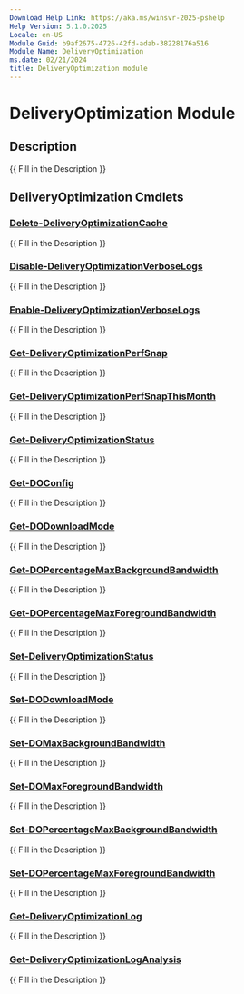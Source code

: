 ```yaml
---
Download Help Link: https://aka.ms/winsvr-2025-pshelp
Help Version: 5.1.0.2025
Locale: en-US
Module Guid: b9af2675-4726-42fd-adab-38228176a516
Module Name: DeliveryOptimization
ms.date: 02/21/2024
title: DeliveryOptimization module
---
```


# DeliveryOptimization Module
## Description
{{ Fill in the Description }}

## DeliveryOptimization Cmdlets
### [Delete-DeliveryOptimizationCache](Delete-DeliveryOptimizationCache.md)
{{ Fill in the Description }}

### [Disable-DeliveryOptimizationVerboseLogs](Disable-DeliveryOptimizationVerboseLogs.md)
{{ Fill in the Description }}

### [Enable-DeliveryOptimizationVerboseLogs](Enable-DeliveryOptimizationVerboseLogs.md)
{{ Fill in the Description }}

### [Get-DeliveryOptimizationPerfSnap](Get-DeliveryOptimizationPerfSnap.md)
{{ Fill in the Description }}

### [Get-DeliveryOptimizationPerfSnapThisMonth](Get-DeliveryOptimizationPerfSnapThisMonth.md)
{{ Fill in the Description }}

### [Get-DeliveryOptimizationStatus](Get-DeliveryOptimizationStatus.md)
{{ Fill in the Description }}

### [Get-DOConfig](Get-DOConfig.md)
{{ Fill in the Description }}

### [Get-DODownloadMode](Get-DODownloadMode.md)
{{ Fill in the Description }}

### [Get-DOPercentageMaxBackgroundBandwidth](Get-DOPercentageMaxBackgroundBandwidth.md)
{{ Fill in the Description }}

### [Get-DOPercentageMaxForegroundBandwidth](Get-DOPercentageMaxForegroundBandwidth.md)
{{ Fill in the Description }}

### [Set-DeliveryOptimizationStatus](Set-DeliveryOptimizationStatus.md)
{{ Fill in the Description }}

### [Set-DODownloadMode](Set-DODownloadMode.md)
{{ Fill in the Description }}

### [Set-DOMaxBackgroundBandwidth](Set-DOMaxBackgroundBandwidth.md)
{{ Fill in the Description }}

### [Set-DOMaxForegroundBandwidth](Set-DOMaxForegroundBandwidth.md)
{{ Fill in the Description }}

### [Set-DOPercentageMaxBackgroundBandwidth](Set-DOPercentageMaxBackgroundBandwidth.md)
{{ Fill in the Description }}

### [Set-DOPercentageMaxForegroundBandwidth](Set-DOPercentageMaxForegroundBandwidth.md)
{{ Fill in the Description }}

### [Get-DeliveryOptimizationLog](Get-DeliveryOptimizationLog.md)
{{ Fill in the Description }}

### [Get-DeliveryOptimizationLogAnalysis](Get-DeliveryOptimizationLogAnalysis.md)
{{ Fill in the Description }}

